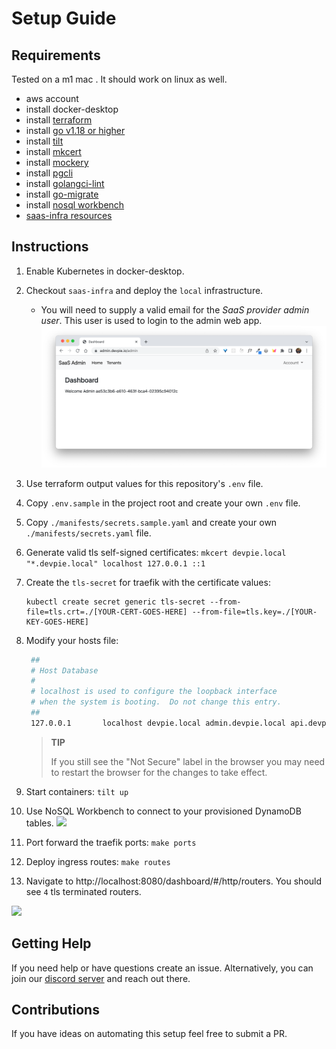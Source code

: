 # Setup Guide

## Requirements

Tested on a m1 mac . It should work on linux as well.

- aws account
- install docker-desktop
- install [terraform](https://www.terraform.io/)
- install [go v1.18 or higher](https://go.dev/doc/install)
- install [tilt](https://tilt.dev/)
- install [mkcert](https://github.com/FiloSottile/mkcert)
- install [mockery](https://github.com/vektra/mockery)
- install [pgcli](https://www.pgcli.com/)
- install [golangci-lint](https://github.com/golangci/golangci-lint)
- install [go-migrate](https://github.com/golang-migrate/migrate)
- install [nosql workbench](https://docs.aws.amazon.com/amazondynamodb/latest/developerguide/workbench.settingup.html)
- [saas-infra resources](https://github.com/devpies/saas-infra/tree/main/local/saas)

## Instructions 
1. Enable Kubernetes in docker-desktop.
2. Checkout `saas-infra` and deploy the `local` infrastructure.
   - You will need to supply a valid email for the _SaaS provider admin user_. This user is used to
   login to the admin web app.
   ![](img/admin-webapp.png)
3. Use terraform output values for this repository's `.env` file.
4. Copy `.env.sample` in the project root and create your own `.env` file.
5. Copy `./manifests/secrets.sample.yaml` and create your own `./manifests/secrets.yaml` file.
6. Generate valid tls self-signed certificates: `mkcert devpie.local "*.devpie.local" localhost 127.0.0.1 ::1`
7. Create the `tls-secret` for traefik with the certificate values: 
   ```
   kubectl create secret generic tls-secret --from-file=tls.crt=./[YOUR-CERT-GOES-HERE] --from-file=tls.key=./[YOUR-KEY-GOES-HERE]
   ```
8. Modify your hosts file:
   ```bash
    ##
    # Host Database
    #
    # localhost is used to configure the loopback interface
    # when the system is booting.  Do not change this entry.
    ##
    127.0.0.1       localhost devpie.local admin.devpie.local api.devpie.local 
    ```
   > __TIP__  
   > 
   > If you still see the "Not Secure" label in the browser you may need to restart the browser 
   > for the changes to take effect.
9. Start containers: `tilt up`
10. Use NoSQL Workbench to connect to your provisioned DynamoDB tables.
    ![](img/workbench.png)
11. Port forward the traefik ports: `make ports`
12. Deploy ingress routes: `make routes`

13. Navigate to http://localhost:8080/dashboard/#/http/routers. You should see `4` tls terminated routers.

![](img/traefik.png)

## Getting Help
If you need help or have questions create an issue. Alternatively, you can join our [discord server](https://discord.gg/MeKKvHBKQG) 
and reach out there.

## Contributions
If you have ideas on automating this setup feel free to submit a PR. 
